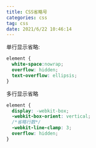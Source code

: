 ```yaml
---
title: CSS省略号
categories: css
tag: css
date: 2021/6/22 10:46:14
---
```

单行显示省略:
``` css
element {
  white-space:nowrap;
  overflow: hidden;
  text-overflow: ellipsis;
}
```

多行显示省略
``` css
element {
  display: -webkit-box;
  -webkit-box-orient: vertical;
  /*省略行数*/
  -webkit-line-clamp: 3;
  overflow: hidden;
}
```